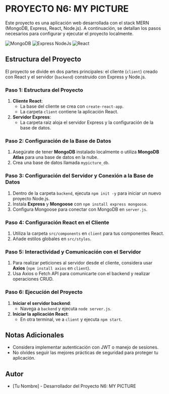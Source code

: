 # PROYECTO N6: MY PICTURE

Este proyecto es una aplicación web desarrollada con el stack MERN (MongoDB, Express, React, Node.js). A continuación, se detallan los pasos necesarios para configurar y ejecutar el proyecto localmente.

![MongoDB](https://www.turing.com/blog/wp-content/uploads/2022/02/Mongo-DB-Features.jpg) ![Express NodeJs](https://i.ytimg.com/vi/wVo-UMit5Ig/maxresdefault.jpg) ![React](https://blog.scottlogic.com/dkerr/assets/featured/react.png)

## Estructura del Proyecto

El proyecto se divide en dos partes principales: el cliente (`client`) creado con React y el servidor (`backend`) construido con Express y Node.js.

### Paso 1: Estructura del Proyecto

1. **Cliente React**:
   - La base del cliente se crea con `create-react-app`.
   - La carpeta `client` contiene la aplicación React.
2. **Servidor Express**:
   - La carpeta raiz aloja el servidor Express y la configuración de la base de datos.

### Paso 2: Configuración de la Base de Datos

1. Asegúrate de tener **MongoDB** instalado localmente o utiliza **MongoDB Atlas** para una base de datos en la nube.
2. Crea una base de datos llamada `mypicture_db`.

### Paso 3: Configuración del Servidor y Conexión a la Base de Datos

1. Dentro de la carpeta `backend`, ejecuta `npm init -y` para iniciar un nuevo proyecto Node.js.
2. Instala **Express** y **Mongoose** con `npm install express mongoose`.
3. Configura Mongoose para conectar con MongoDB en `server.js`.

### Paso 4: Configuración React en el Cliente

1. Utiliza la carpeta `src/components` en `client` para tus componentes React.
2. Añade estilos globales en `src/styles`.

### Paso 5: Interactividad y Comunicación con el Servidor

1. Para realizar peticiones al servidor desde el cliente, considera usar **Axios** (`npm install axios` en `client`).
2. Usa Axios o Fetch API para comunicarte con el backend y realizar operaciones CRUD.

### Paso 6: Ejecución del Proyecto

1. **Iniciar el servidor backend**:
   - Navega a `backend` y ejecuta `node server.js`.
2. **Iniciar la aplicación React**:
   - En otra terminal, ve a `client` y ejecuta `npm start`.

## Notas Adicionales

- Considera implementar autenticación con JWT o manejo de sesiones.
- No olvides seguir las mejores prácticas de seguridad para proteger tu aplicación.

## Autor

- [Tu Nombre] - Desarrollador del Proyecto N6: MY PICTURE

